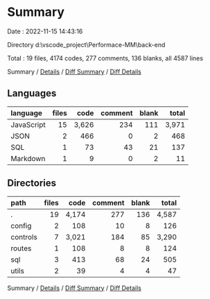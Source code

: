 # Summary

Date : 2022-11-15 14:43:16

Directory d:\\vscode_project\\Performace-MM\\back-end

Total : 19 files,  4174 codes, 277 comments, 136 blanks, all 4587 lines

Summary / [Details](details.md) / [Diff Summary](diff.md) / [Diff Details](diff-details.md)

## Languages
| language | files | code | comment | blank | total |
| :--- | ---: | ---: | ---: | ---: | ---: |
| JavaScript | 15 | 3,626 | 234 | 111 | 3,971 |
| JSON | 2 | 466 | 0 | 2 | 468 |
| SQL | 1 | 73 | 43 | 21 | 137 |
| Markdown | 1 | 9 | 0 | 2 | 11 |

## Directories
| path | files | code | comment | blank | total |
| :--- | ---: | ---: | ---: | ---: | ---: |
| . | 19 | 4,174 | 277 | 136 | 4,587 |
| config | 2 | 108 | 10 | 8 | 126 |
| controls | 7 | 3,021 | 184 | 85 | 3,290 |
| routes | 1 | 108 | 8 | 8 | 124 |
| sql | 3 | 413 | 68 | 24 | 505 |
| utils | 2 | 39 | 4 | 4 | 47 |

Summary / [Details](details.md) / [Diff Summary](diff.md) / [Diff Details](diff-details.md)